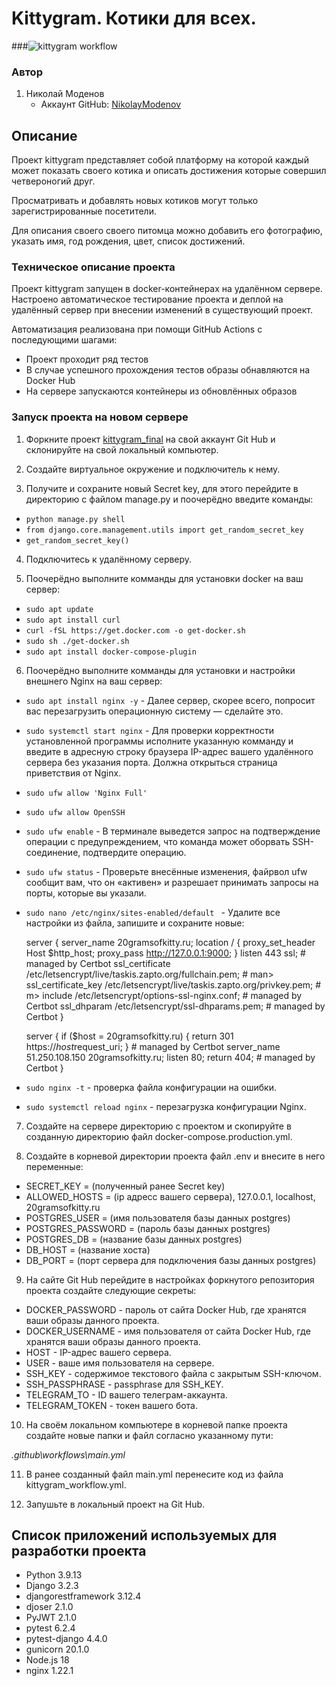 # Kittygram. Котики для всех.

###![kittygram workflow](https://github.com/NikolayModenov/kittygram_final/actions/workflows/main.yml/badge.svg)

### Автор

1. Николай Моденов  
   - Аккаунт GitHub: [NikolayModenov](https://github.com/NikolayModenov)

## Описание

Проект kittygram представляет собой платформу на которой каждый может показать своего котика и описать достижения которые совершил четвероногий друг.

Просматривать и добавлять новых котиков могут только зарегистрированные посетители.

Для описания своего своего питомца можно добавить его фотографию, указать имя, год рождения, цвет, список достижений.

### Техническое описание проекта

Проект kittygram запущен в docker-контейнерах на удалённом сервере.
Настроено автоматическое тестирование проекта и деплой на удалённый сервер при внесении изменений в существующий проект.

Автоматизация реализована при помощи GitHub Actions с последующими шагами:

- Проект проходит ряд тестов
- В случае успешного прохождения тестов образы обнавляются на Docker Hub
- На сервере запускаются контейнеры из обновлённых образов

### Запуск проекта на новом сервере

1. Форкните проект [kittygram_final](https://github.com/NikolayModenov/kittygram_final/) на свой аккаунт Git Hub и склонируйте на свой локальный компьютер.

2. Создайте виртуальное окружение и подключитель к нему.

3. Получите и сохраните новый Secret key, для этого перейдите в директорию с файлом manage.py и поочерёдно введите команды:

- ```python manage.py shell```
- ```from django.core.management.utils import get_random_secret_key```
- ```get_random_secret_key()```

4. Подключитесь к удалённому серверу.

5. Поочерёдно выполните комманды для установки docker на ваш сервер:

- ```sudo apt update```
- ```sudo apt install curl```
- ```curl -fSL https://get.docker.com -o get-docker.sh```
- ```sudo sh ./get-docker.sh```
- ```sudo apt install docker-compose-plugin```

6. Поочерёдно выполните комманды для установки и настройки внешнего Nginx на ваш сервер:

- ```sudo apt install nginx -y``` - Далее сервер, скорее всего, попросит вас перезагрузить операционную систему — сделайте это.
- ```sudo systemctl start nginx``` - Для проверки корректности установленной программы исполните указанную комманду и введите в адресную строку браузера IP-адрес вашего удалённого сервера без указания порта. Должна открыться страница приветствия от Nginx.
- ```sudo ufw allow 'Nginx Full'```
- ```sudo ufw allow OpenSSH```
- ```sudo ufw enable``` - В терминале выведется запрос на подтверждение операции с предупреждением, что команда может оборвать SSH-соединение, подтвердите операцию.
- ```sudo ufw status``` - Проверьте внесённые изменения, файрвол ufw сообщит вам, что он «активен» и разрешает принимать запросы на порты, которые вы указали.
- ```sudo nano /etc/nginx/sites-enabled/default ``` - Удалите все настройки из файла, запишите и сохраните новые:

    server {
        server_name 20gramsofkitty.ru;
        location / {
            proxy_set_header Host $http_host;
            proxy_pass http://127.0.0.1:9000;
        }
        listen 443 ssl; # managed by Certbot
        ssl_certificate /etc/letsencrypt/live/taskis.zapto.org/fullchain.pem; # man>
        ssl_certificate_key /etc/letsencrypt/live/taskis.zapto.org/privkey.pem; # m>
        include /etc/letsencrypt/options-ssl-nginx.conf; # managed by Certbot
        ssl_dhparam /etc/letsencrypt/ssl-dhparams.pem; # managed by Certbot
    }

    server {
        if ($host = 20gramsofkitty.ru) {
            return 301 https://$host$request_uri;
        } # managed by Certbot
        server_name 51.250.108.150 20gramsofkitty.ru;
        listen 80;
        return 404; # managed by Certbot
    }

- ```sudo nginx -t``` - проверка файла конфигурации на ошибки.
- ```sudo systemctl reload nginx``` - перезагрузка конфигурации Nginx.

7. Создайте на сервере директорию с проектом и скопируйте в созданную директорию файл docker-compose.production.yml.

8. Создайте в корневой директории проекта файл .env и внесите в него переменные:

- SECRET_KEY = (полученный ранее Secret key)
- ALLOWED_HOSTS = (ip адресс вашего сервера), 127.0.0.1, localhost, 20gramsofkitty.ru
- POSTGRES_USER = (имя пользователя базы данных postgres)
- POSTGRES_PASSWORD = (пароль базы данных postgres)
- POSTGRES_DB = (название базы данных postgres)
- DB_HOST = (название хоста)
- DB_PORT = (порт сервера для подключения базы данных postgres)

9. На сайте Git Hub перейдите в настройках форкнутого репозитория проекта создайте следующие секреты:

- DOCKER_PASSWORD - пароль от сайта Docker Hub, где хранятся ваши образы данного проекта.
- DOCKER_USERNAME - имя пользователя от сайта Docker Hub, где хранятся ваши образы данного проекта.
- HOST - IP-адрес вашего сервера.
- USER - ваше имя пользователя на сервере.
- SSH_KEY - содержимое текстового файла с закрытым SSH-ключом.
- SSH_PASSPHRASE - passphrase для SSH_KEY.
- TELEGRAM_TO - ID вашего телеграм-аккаунта.
- TELEGRAM_TOKEN - токен вашего бота.

10. На своём локальном компьютере в корневой папке проекта создайте новые папки и файл согласно указанному пути:

*.github\workflows\main.yml*

11. В ранее созданный файл main.yml перенесите код из файла kittygram_workflow.yml.

12. Запушьте в локальный проект на Git Hub.

## Список приложений используемых для разработки проекта

- Python 3.9.13
- Django 3.2.3
- djangorestframework 3.12.4
- djoser 2.1.0
- PyJWT 2.1.0
- pytest 6.2.4
- pytest-django 4.4.0
- gunicorn 20.1.0
- Node.js 18 
- nginx 1.22.1
